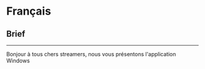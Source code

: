 # Français

## Brief
---
Bonjour à tous chers streamers, nous vous présentons l'application Windows 
